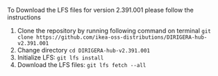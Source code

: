 To Download the LFS files for version 2.391.001 please follow the instructions

1. Clone the repository by running following command on terminal `git clone https://github.com/ikea-oss-distributions/DIRIGERA-hub-v2.391.001`
2. Change directory `cd DIRIGERA-hub-v2.391.001`
3. Initialize LFS: `git lfs install`
4. Download the LFS files: `git lfs fetch --all`
